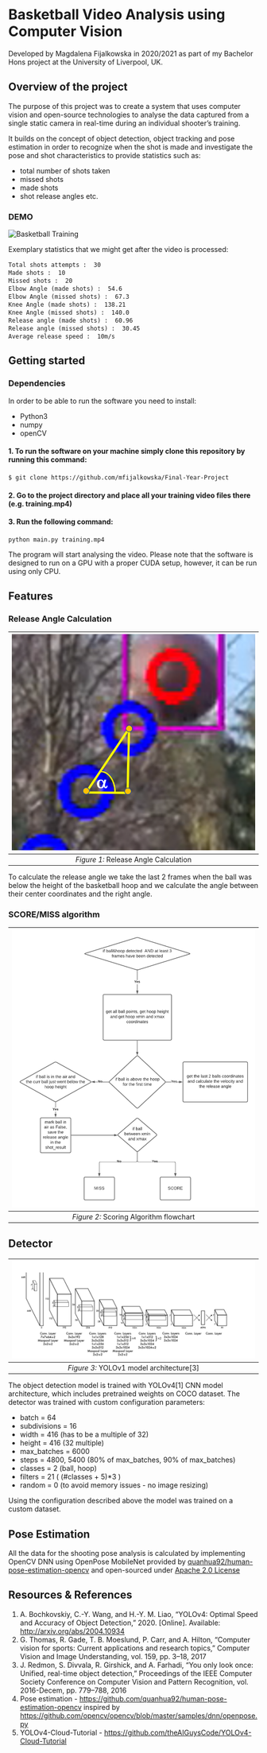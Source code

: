 # Basketball Video Analysis using Computer Vision

Developed by Magdalena Fijalkowska in 2020/2021 as part of my Bachelor Hons project at the University of Liverpool, UK. 


## Overview of the project
The purpose of this project was to create a system that uses computer vision and open-source technologies to analyse the data captured from a single static camera in real-time during an individual shooter’s training.

It builds on the concept of object detection, object tracking and pose estimation in order to recognize when the shot is made and investigate the pose and shot characteristics to provide statistics such as:
* total number of shots taken
* missed shots
* made shots
* shot release angles etc.

### DEMO
![Basketball Training](media/demo.gif)

Exemplary statistics that we might get after the video is processed:
```
Total shots attempts :  30
Made shots :  10
Missed shots :  20
Elbow Angle (made shots) :  54.6
Elbow Angle (missed shots) :  67.3
Knee Angle (made shots) :  138.21
Knee Angle (missed shots) :  140.0
Release angle (made shots) :  60.96
Release angle (missed shots) :  30.45
Average release speed :  10m/s
```

## Getting started

### Dependencies
In order to be able to run the software you need to install:

* Python3
* numpy 
* openCV 

#### 1. To run the software on your machine simply clone this repository by running this command:

``` git
$ git clone https://github.com/mfijalkowska/Final-Year-Project
```
#### 2. Go to the project directory and place all your training video files there (e.g. training.mp4)

#### 3. Run the following command: 
``` git
python main.py training.mp4
```
The program will start analysing the video.
Please note that the software is designed to run on a GPU with a proper CUDA setup, however, it can be run using only CPU.

## Features
### Release Angle Calculation
| ![Ball Angle](media/ballangle.png) | 
|:--:| 
| *Figure 1:* Release Angle Calculation |

To calculate the release angle we take the last 2 frames when the ball was below the height of the basketball hoop and we calculate the angle between their center coordinates and the right angle. 

### SCORE/MISS algorithm

| ![Flowchart](media/flowchart.png) | 
|:--:| 
| *Figure 2:* Scoring Algorithm flowchart |
## Detector
| ![yolo](media/yolo1.png) | 
|:--:| 
| *Figure 3:* YOLOv1 model architecture[3] |



The object detection model is trained with YOLOv4[1] CNN model architecture, which includes pretrained weights on COCO dataset. 
The detector was trained with custom configuration parameters:

* batch = 64
* subdivisions = 16
* width = 416 (has to be a multiple of 32)
* height = 416 (32 multiple)
* max_batches = 6000
* steps = 4800, 5400 (80% of max_batches, 90% of max_batches) 
* classes = 2 (ball, hoop)
* filters = 21 ( (#classes + 5)*3 )
* random = 0 (to avoid memory issues - no image resizing)

Using the configuration described above the model was trained on a custom dataset.

## Pose Estimation

All the data for the shooting pose analysis is calculated by implementing OpenCV DNN using OpenPose MobileNet provided by [quanhua92/human-pose-estimation-opencv](https://github.com/quanhua92/human-pose-estimation-opencv) and open-sourced under [Apache 2.0 License](https://github.com/mfijalkowska/Final-Year-Project/blob/main/LICENSE)

## Resources & References

1. A. Bochkovskiy, C.-Y. Wang, and H.-Y. M. Liao, “YOLOv4: Optimal Speed and Accuracy of Object
Detection,” 2020. [Online]. Available: http://arxiv.org/abs/2004.10934
2. G. Thomas, R. Gade, T. B. Moeslund, P. Carr, and A. Hilton, “Computer vision for sports: Current
applications and research topics,” Computer Vision and Image Understanding, vol. 159, pp. 3–18, 2017
3. J. Redmon, S. Divvala, R. Girshick, and A. Farhadi, “You only look once: Unified, real-time object
detection,” Proceedings of the IEEE Computer Society Conference on Computer Vision and Pattern
Recognition, vol. 2016-Decem, pp. 779–788, 2016
4. Pose estimation - https://github.com/quanhua92/human-pose-estimation-opencv inspired by https://github.com/opencv/opencv/blob/master/samples/dnn/openpose.py
6. YOLOv4-Cloud-Tutorial - https://github.com/theAIGuysCode/YOLOv4-Cloud-Tutorial

